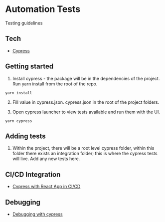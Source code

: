 # Automation Tests

Testing guidelines

## Tech

- [Cypress](https://www.cypress.io/)

## Getting started

1. Install cypress - the package will be in the dependencies of the project. Run yarn install from the root of the repo.

```
yarn install
```

2. Fill value in cypress.json.
   cypress.json in the root of the project folders.

3. Open cypress launcher to view tests available and run them with the UI.

```
yarn cypress
```

## Adding tests

1. Within the project, there will be a root level cypress folder, within this folder there exists an integration folder; this is where the cypress tests will live. Add any new tests here.

## CI/CD Integration

- [Cypress with React App in CI/CD](https://www.codewithkarma.com/2019/09/create-react-app-functional-automation.html)

## Debugging

- [Debugging with cypress](https://docs.cypress.io/guides/guides/debugging.html#Using-debugger)
